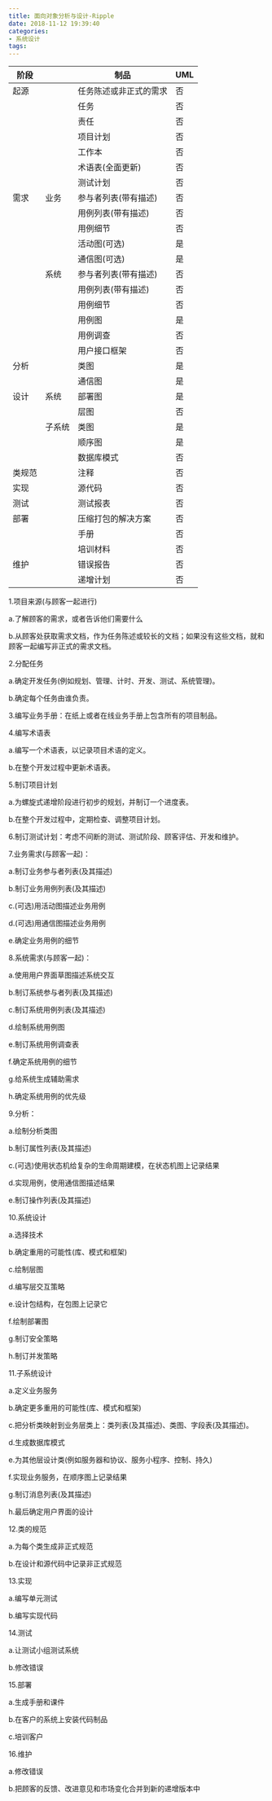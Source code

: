 ```yaml
---
title: 面向对象分析与设计-Ripple
date: 2018-11-12 19:39:40
categories:
- 系统设计
tags:
---
```

|阶段||制品|UML|
|-|-|-|-|
|起源||任务陈述或非正式的需求|否|
|||任务|否|
|||责任|否|
|||项目计划|否|
|||工作本|否|
|||术语表(全面更新)|否|
|||测试计划|否|
|需求|业务|参与者列表(带有描述)|否|
|||用例列表(带有描述)|否|
|||用例细节|否|
|||活动图(可选)|是|
|||通信图(可选)|是|
||系统|参与者列表(带有描述)|否|
|||用例列表(带有描述)|否|
|||用例细节|否|
|||用例图|是|
|||用例调查|否|
|||用户接口框架|否|
|分析||类图|是|
|||通信图|是|
|设计|系统|部署图|是|
|||层图|否|
||子系统|类图|是|
|||顺序图|是|
|||数据库模式|否|
|类规范||注释|否|
|实现||源代码|否|
|测试||测试报表|否|
|部署||压缩打包的解决方案|否|
|||手册|否|
|||培训材料|否|
|维护||错误报告|否|
|||递增计划|否|


1.项目来源(与顾客一起进行)

a.了解顾客的需求，或者告诉他们需要什么

b.从顾客处获取需求文档，作为任务陈述或较长的文档；如果没有这些文档，就和顾客一起编写非正式的需求文档。

2.分配任务

a.确定开发任务(例如规划、管理、计时、开发、测试、系统管理)。

b.确定每个任务由谁负责。

3.编写业务手册：在纸上或者在线业务手册上包含所有的项目制品。

4.编写术语表

a.编写一个术语表，以记录项目术语的定义。

b.在整个开发过程中更新术语表。

5.制订项目计划

a.为螺旋式递增阶段进行初步的规划，并制订一个进度表。

b.在整个开发过程中，定期检查、调整项目计划。

6.制订测试计划：考虑不间断的测试、测试阶段、顾客评估、开发和维护。

7.业务需求(与顾客一起)：

a.制订业务参与者列表(及其描述)

b.制订业务用例列表(及其描述)

c.(可选)用活动图描述业务用例

d.(可选)用通信图描述业务用例

e.确定业务用例的细节

8.系统需求(与顾客一起)：

a.使用用户界面草图描述系统交互

b.制订系统参与者列表(及其描述)

c.制订系统用例列表(及其描述)

d.绘制系统用例图

e.制订系统用例调查表

f.确定系统用例的细节

g.给系统生成辅助需求

h.确定系统用例的优先级

9.分析：

a.绘制分析类图

b.制订属性列表(及其描述)

c.(可选)使用状态机给复杂的生命周期建模，在状态机图上记录结果

d.实现用例，使用通信图描述结果

e.制订操作列表(及其描述)

10.系统设计

a.选择技术

b.确定重用的可能性(库、模式和框架)

c.绘制层图

d.编写层交互策略

e.设计包结构，在包图上记录它

f.绘制部署图

g.制订安全策略

h.制订并发策略

11.子系统设计

a.定义业务服务

b.确定更多重用的可能性(库、模式和框架)

c.把分析类映射到业务层类上：类列表(及其描述)、类图、字段表(及其描述)。

d.生成数据库模式

e.为其他层设计类(例如服务器和协议、服务小程序、控制、持久)

f.实现业务服务，在顺序图上记录结果

g.制订消息列表(及其描述)

h.最后确定用户界面的设计

12.类的规范

a.为每个类生成非正式规范

b.在设计和源代码中记录非正式规范

13.实现

a.编写单元测试

b.编写实现代码

14.测试

a.让测试小组测试系统

b.修改错误

15.部署

a.生成手册和课件

b.在客户的系统上安装代码制品

c.培训客户

16.维护

a.修改错误

b.把顾客的反馈、改进意见和市场变化合并到新的递增版本中